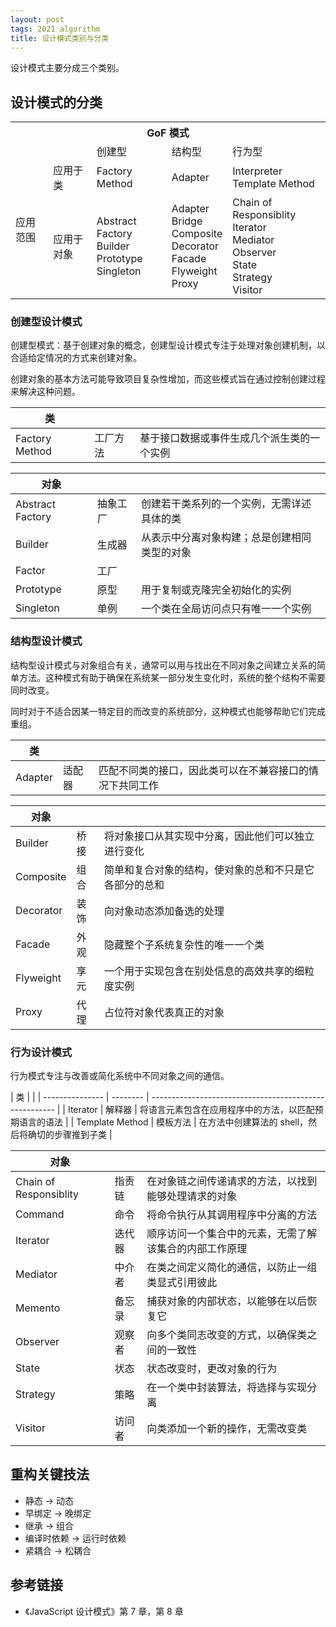 ```yaml
---
layout: post
tags: 2021 algorithm
title: 设计模式类别与分类
---
```


设计模式主要分成三个类别。

## 设计模式的分类

<html>
<table>
  <tr>
    <th colspan="5" style="text-align: center">GoF 模式</th>
  </tr>
  <tr>
    <td></td>
    <td></td>
    <td>创建型</td>
    <td>结构型</td>
    <td>行为型</td>
  </tr>
  <tr>
    <td rowspan="2">应用范围</td>
    <td>应用于类</td>
    <td>Factory Method</td>
    <td>Adapter</td>
    <td>Interpreter <br> Template Method</td>
  </tr>
  <tr>
    <td>应用于对象</td>
    <td>Abstract Factory <br> Builder <br> Prototype <br> Singleton</td>
    <td>Adapter <br> Bridge <br> Composite <br> Decorator <br> Facade <br> Flyweight <br> Proxy</td>
    <td>Chain of Responsiblity <br> Iterator <br> Mediator <br> Observer <br> State<br> Strategy <br> Visitor</td>
  </tr>
</table>
</html>

### 创建型设计模式

创建型模式：基于创建对象的概念，创建型设计模式专注于处理对象创建机制，以合适给定情况的方式来创建对象。

创建对象的基本方法可能导致项目复杂性增加，而这些模式旨在通过控制创建过程来解决这种问题。

| 类             |          |                                            |
| -------------- | -------- | ------------------------------------------ |
| Factory Method | 工厂方法 | 基于接口数据或事件生成几个派生类的一个实例 |

| 对象             |          |                                              |
| ---------------- | -------- | -------------------------------------------- |
| Abstract Factory | 抽象工厂 | 创建若干类系列的一个实例，无需详述具体的类   |
| Builder          | 生成器   | 从表示中分离对象构建；总是创建相同类型的对象 |
| Factor           | 工厂     |                                              |
| Prototype        | 原型     | 用于复制或克隆完全初始化的实例               |
| Singleton        | 单例     | 一个类在全局访问点只有唯一一个实例           |

### 结构型设计模式

结构型设计模式与对象组合有关，通常可以用与找出在不同对象之间建立关系的简单方法。这种模式有助于确保在系统某一部分发生变化时，系统的整个结构不需要同时改变。

同时对于不适合因某一特定目的而改变的系统部分，这种模式也能够帮助它们完成重组。

| 类      |        |                                                          |
| ------- | ------ | -------------------------------------------------------- |
| Adapter | 适配器 | 匹配不同类的接口，因此类可以在不兼容接口的情况下共同工作 |

| 对象      |      |                                                        |
| --------- | ---- | ------------------------------------------------------ |
| Builder   | 桥接 | 将对象接口从其实现中分离，因此他们可以独立进行变化     |
| Composite | 组合 | 简单和复合对象的结构，使对象的总和不只是它各部分的总和 |
| Decorator | 装饰 | 向对象动态添加备选的处理                               |
| Facade    | 外观 | 隐藏整个子系统复杂性的唯一一个类                       |
| Flyweight | 享元 | 一个用于实现包含在别处信息的高效共享的细粒度实例       |
| Proxy     | 代理 | 占位符对象代表真正的对象                               |

### 行为设计模式

行为模式专注与改善或简化系统中不同对象之间的通信。

| 类              |          |
| --------------- | -------- | ------------------------------------------------------ |
| Iterator        | 解释器   | 将语言元素包含在应用程序中的方法，以匹配预期语言的语法 |
| Template Method | 模板方法 | 在方法中创建算法的 shell，然后将确切的步骤推到子类     |

| 对象                   |        |                                                        |
| ---------------------- | ------ | ------------------------------------------------------ |
| Chain of Responsiblity | 指责链 | 在对象链之间传递请求的方法，以找到能够处理请求的对象   |
| Command                | 命令   | 将命令执行从其调用程序中分离的方法                     |
| Iterator               | 迭代器 | 顺序访问一个集合中的元素，无需了解该集合的内部工作原理 |
| Mediator               | 中介者 | 在类之间定义简化的通信，以防止一组类显式引用彼此       |
| Memento                | 备忘录 | 捕获对象的内部状态，以能够在以后恢复它                 |
| Observer               | 观察者 | 向多个类同志改变的方式，以确保类之间的一致性           |
| State                  | 状态   | 状态改变时，更改对象的行为                             |
| Strategy               | 策略   | 在一个类中封装算法，将选择与实现分离                   |
| Visitor                | 访问者 | 向类添加一个新的操作，无需改变类                       |

## 重构关键技法

- 静态 -> 动态
- 早绑定 -> 晚绑定
- 继承 -> 组合
- 编译时依赖 -> 运行时依赖
- 紧耦合 -> 松耦合

## 参考链接

- 《JavaScript 设计模式》第 7 章，第 8 章
